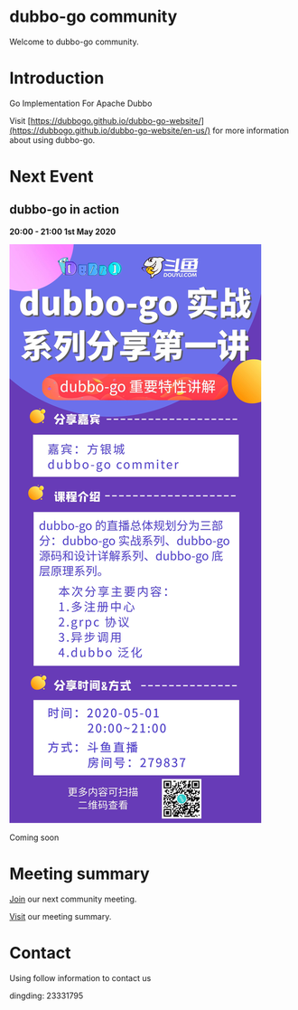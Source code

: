 # dubbo-go community

Welcome to dubbo-go community.

# Introduction

Go Implementation For Apache Dubbo

Visit [https://dubbogo.github.io/dubbo-go-website/](https://dubbogo.github.io/dubbo-go-website/en-us/) for more information about using dubbo-go.

# Next Event

## dubbo-go in action

**20:00 - 21:00 1st May 2020**

![activity/dubbo-go-combat.jpg](activity/dubbo-go-combat.jpg)

Coming soon 

# Meeting summary

[Join](meeting) our next community meeting.

[Visit](meeting) our meeting summary.

# Contact

Using follow information to contact us

dingding: 23331795
